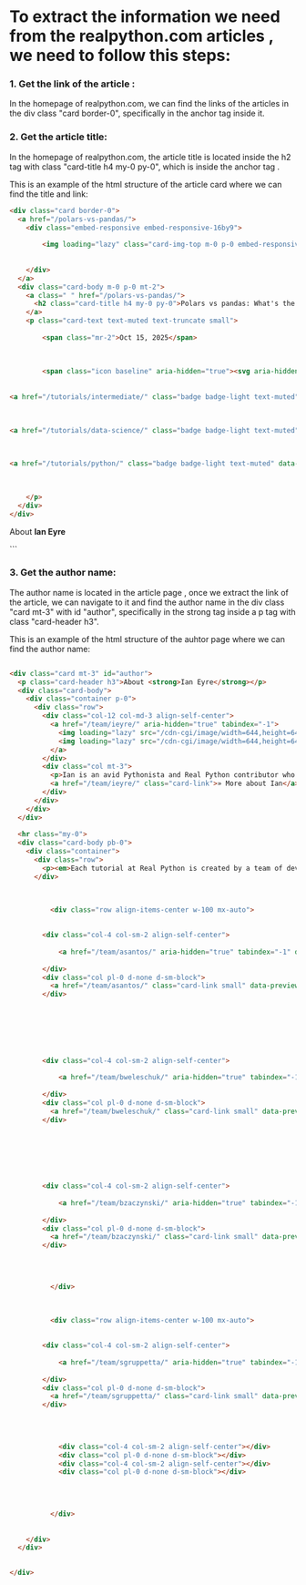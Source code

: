 # To extract the information we need from the realpython.com articles , we need to follow this steps: 
### 1. Get the link of the article : 
In the homepage of realpython.com, we can find the links of the articles in the div class "card border-0", specifically in the anchor tag <a> inside it. 

### 2. Get the article title:
In the homepage of realpython.com, the article title is located inside the h2 tag with class "card-title h4 my-0 py-0", which is inside the anchor tag <a>.

This is an example of the html structure of the article card where we can find the title and link:
```html
<div class="card border-0">
  <a href="/polars-vs-pandas/">
    <div class="embed-responsive embed-responsive-16by9">
      
        <img loading="lazy" class="card-img-top m-0 p-0 embed-responsive-item rounded" style="object-fit: contain; background: #ffc873;" alt="Polars vs pandas: What's the Difference?" src="https://files.realpython.com/media/Polars-vs-Pandas_Watermarked.0021a1a79975.jpg" width="1920" height="1080" srcset="/cdn-cgi/image/width=480,format=auto/https://files.realpython.com/media/Polars-vs-Pandas_Watermarked.0021a1a79975.jpg 480w, /cdn-cgi/image/width=640,format=auto/https://files.realpython.com/media/Polars-vs-Pandas_Watermarked.0021a1a79975.jpg 640w, /cdn-cgi/image/width=960,format=auto/https://files.realpython.com/media/Polars-vs-Pandas_Watermarked.0021a1a79975.jpg 960w, /cdn-cgi/image/width=1920,format=auto/https://files.realpython.com/media/Polars-vs-Pandas_Watermarked.0021a1a79975.jpg 1920w" sizes="(min-width: 1200px) 330px, (min-width: 1000px) 290px, (min-width: 780px) 330px, (min-width: 580px) 510px, calc(100vw - 30px)">
      
      
    </div>
  </a>
  <div class="card-body m-0 p-0 mt-2">
    <a class=" " href="/polars-vs-pandas/">
      <h2 class="card-title h4 my-0 py-0">Polars vs pandas: What's the Difference?</h2>
    </a>
    <p class="card-text text-muted text-truncate small">
      
        <span class="mr-2">Oct 15, 2025</span>
      
      
      
        <span class="icon baseline" aria-hidden="true"><svg aria-hidden="true"><use href="/static/icons.0fae35ff985f.svg#@category"></use></svg></span>
        
          
<a href="/tutorials/intermediate/" class="badge badge-light text-muted" data-previewable="">intermediate</a>

        
          
<a href="/tutorials/data-science/" class="badge badge-light text-muted" data-previewable="">data-science</a>

        
          
<a href="/tutorials/python/" class="badge badge-light text-muted" data-previewable="">python</a>

        
      
    </p>
  </div>
</div>
```


<div class="card mt-3" id="author">
  <p class="card-header h3">About <strong>Ian Eyre</strong></p>
```

### 3. Get the author name:
The author name is located in the article page , once we extract the link of the article, we can navigate to it and find the author name in the div class "card mt-3" with id "author", specifically in the strong tag inside a p tag with class "card-header h3".

This is an example of the html structure of the auhtor page where we can find the author name:
``` html

<div class="card mt-3" id="author">
  <p class="card-header h3">About <strong>Ian Eyre</strong></p>
  <div class="card-body">
    <div class="container p-0">
      <div class="row">
        <div class="col-12 col-md-3 align-self-center">
          <a href="/team/ieyre/" aria-hidden="true" tabindex="-1">
            <img loading="lazy" src="/cdn-cgi/image/width=644,height=644,fit=crop,gravity=auto,format=auto/https://files.realpython.com/media/Me_at_Graceland.f88418f34d62.fa6f5ab743da.png" srcset="/cdn-cgi/image/width=161,height=161,fit=crop,gravity=auto,format=auto/https://files.realpython.com/media/Me_at_Graceland.f88418f34d62.fa6f5ab743da.png 161w, /cdn-cgi/image/width=214,height=214,fit=crop,gravity=auto,format=auto/https://files.realpython.com/media/Me_at_Graceland.f88418f34d62.fa6f5ab743da.png 214w, /cdn-cgi/image/width=322,height=322,fit=crop,gravity=auto,format=auto/https://files.realpython.com/media/Me_at_Graceland.f88418f34d62.fa6f5ab743da.png 322w, /cdn-cgi/image/width=644,height=644,fit=crop,gravity=auto,format=auto/https://files.realpython.com/media/Me_at_Graceland.f88418f34d62.fa6f5ab743da.png 644w" sizes="(min-width: 580px) 154px, calc(33.08vw - 24px)" width="644" height="644" style="background: #a6b96f;" class="d-block d-md-none rounded-circle img-fluid w-33 mb-0 mx-auto" alt="Ian Eyre">
            <img loading="lazy" src="/cdn-cgi/image/width=644,height=644,fit=crop,gravity=auto,format=auto/https://files.realpython.com/media/Me_at_Graceland.f88418f34d62.fa6f5ab743da.png" srcset="/cdn-cgi/image/width=161,height=161,fit=crop,gravity=auto,format=auto/https://files.realpython.com/media/Me_at_Graceland.f88418f34d62.fa6f5ab743da.png 161w, /cdn-cgi/image/width=214,height=214,fit=crop,gravity=auto,format=auto/https://files.realpython.com/media/Me_at_Graceland.f88418f34d62.fa6f5ab743da.png 214w, /cdn-cgi/image/width=322,height=322,fit=crop,gravity=auto,format=auto/https://files.realpython.com/media/Me_at_Graceland.f88418f34d62.fa6f5ab743da.png 322w, /cdn-cgi/image/width=644,height=644,fit=crop,gravity=auto,format=auto/https://files.realpython.com/media/Me_at_Graceland.f88418f34d62.fa6f5ab743da.png 644w" sizes="(min-width: 1200px) 140px, calc(-1.5vw + 137px)" width="644" height="644" style="background: #a6b96f;" class="d-none d-md-block rounded-circle img-fluid w-100 mb-0" alt="Ian Eyre">
          </a>
        </div>
        <div class="col mt-3">
          <p>Ian is an avid Pythonista and Real Python contributor who loves to learn and teach others.</p>
          <a href="/team/ieyre/" class="card-link">» More about Ian</a>
        </div>
      </div>
    </div>
  </div>
  
  <hr class="my-0">
  <div class="card-body pb-0">
    <div class="container">
      <div class="row">
        <p><em>Each tutorial at Real Python is created by a team of developers so that it meets our high quality standards. The team members who worked on this tutorial are:</em></p>
      </div>

      
        
          <div class="row align-items-center w-100 mx-auto">
        

        <div class="col-4 col-sm-2 align-self-center">
          
            <a href="/team/asantos/" aria-hidden="true" tabindex="-1" data-previewable=""><img loading="lazy" src="/cdn-cgi/image/width=500,height=500,fit=crop,gravity=auto,format=auto/https://files.realpython.com/media/Aldren_Santos_Real_Python.6b0861d8b841.png" srcset="/cdn-cgi/image/width=125,height=125,fit=crop,gravity=auto,format=auto/https://files.realpython.com/media/Aldren_Santos_Real_Python.6b0861d8b841.png 125w, /cdn-cgi/image/width=166,height=166,fit=crop,gravity=auto,format=auto/https://files.realpython.com/media/Aldren_Santos_Real_Python.6b0861d8b841.png 166w, /cdn-cgi/image/width=250,height=250,fit=crop,gravity=auto,format=auto/https://files.realpython.com/media/Aldren_Santos_Real_Python.6b0861d8b841.png 250w, /cdn-cgi/image/width=500,height=500,fit=crop,gravity=auto,format=auto/https://files.realpython.com/media/Aldren_Santos_Real_Python.6b0861d8b841.png 500w" sizes="(min-width: 1200px) 73px, (min-width: 780px) calc(-0.75vw + 69px), (min-width: 580px) 43px, calc(33.46vw - 64px)" width="500" height="500" style="background: #d2cec3;" class="rounded-circle img-fluid w-100" alt="Aldren Santos"></a>
          
        </div>
        <div class="col pl-0 d-none d-sm-block">
          <a href="/team/asantos/" class="card-link small" data-previewable=""><p>Aldren</p></a>
        </div>

        

        
      
        

        <div class="col-4 col-sm-2 align-self-center">
          
            <a href="/team/bweleschuk/" aria-hidden="true" tabindex="-1" data-previewable=""><img loading="lazy" src="/cdn-cgi/image/width=320,height=320,fit=crop,gravity=auto,format=auto/https://files.realpython.com/media/IMG_3324_1.50b309355fc1.jpg" srcset="/cdn-cgi/image/width=80,height=80,fit=crop,gravity=auto,format=auto/https://files.realpython.com/media/IMG_3324_1.50b309355fc1.jpg 80w, /cdn-cgi/image/width=106,height=106,fit=crop,gravity=auto,format=auto/https://files.realpython.com/media/IMG_3324_1.50b309355fc1.jpg 106w, /cdn-cgi/image/width=160,height=160,fit=crop,gravity=auto,format=auto/https://files.realpython.com/media/IMG_3324_1.50b309355fc1.jpg 160w, /cdn-cgi/image/width=320,height=320,fit=crop,gravity=auto,format=auto/https://files.realpython.com/media/IMG_3324_1.50b309355fc1.jpg 320w" sizes="(min-width: 1200px) 73px, (min-width: 780px) calc(-0.75vw + 69px), (min-width: 580px) 43px, calc(33.46vw - 64px)" width="320" height="320" style="background: #d6d4ad;" class="rounded-circle img-fluid w-100" alt="Brenda Weleschuk"></a>
          
        </div>
        <div class="col pl-0 d-none d-sm-block">
          <a href="/team/bweleschuk/" class="card-link small" data-previewable=""><p>Brenda</p></a>
        </div>

        

        
      
        

        <div class="col-4 col-sm-2 align-self-center">
          
            <a href="/team/bzaczynski/" aria-hidden="true" tabindex="-1" data-previewable=""><img loading="lazy" src="/cdn-cgi/image/width=1694,height=1694,fit=crop,gravity=auto,format=auto/https://files.realpython.com/media/coders_lab_2109368.259b1599fbee.jpg" srcset="/cdn-cgi/image/width=423,height=423,fit=crop,gravity=auto,format=auto/https://files.realpython.com/media/coders_lab_2109368.259b1599fbee.jpg 423w, /cdn-cgi/image/width=564,height=564,fit=crop,gravity=auto,format=auto/https://files.realpython.com/media/coders_lab_2109368.259b1599fbee.jpg 564w, /cdn-cgi/image/width=847,height=847,fit=crop,gravity=auto,format=auto/https://files.realpython.com/media/coders_lab_2109368.259b1599fbee.jpg 847w, /cdn-cgi/image/width=1694,height=1694,fit=crop,gravity=auto,format=auto/https://files.realpython.com/media/coders_lab_2109368.259b1599fbee.jpg 1694w" sizes="(min-width: 1200px) 73px, (min-width: 780px) calc(-0.75vw + 69px), (min-width: 580px) 43px, calc(33.46vw - 64px)" width="1694" height="1694" style="background: #dadada;" class="rounded-circle img-fluid w-100" alt="Bartosz Zaczyński"></a>
          
        </div>
        <div class="col pl-0 d-none d-sm-block">
          <a href="/team/bzaczynski/" class="card-link small" data-previewable=""><p>Bartosz</p></a>
        </div>

        

        
          </div>
        
      
        
          <div class="row align-items-center w-100 mx-auto">
        

        <div class="col-4 col-sm-2 align-self-center">
          
            <a href="/team/sgruppetta/" aria-hidden="true" tabindex="-1" data-previewable=""><img loading="lazy" src="/cdn-cgi/image/width=400,height=400,fit=crop,gravity=auto,format=auto/https://files.realpython.com/media/Stephen_inside_2_BW_2_square_crop_2_low_res_2_copy.4a7e2d8bc19c.png" srcset="/cdn-cgi/image/width=100,height=100,fit=crop,gravity=auto,format=auto/https://files.realpython.com/media/Stephen_inside_2_BW_2_square_crop_2_low_res_2_copy.4a7e2d8bc19c.png 100w, /cdn-cgi/image/width=133,height=133,fit=crop,gravity=auto,format=auto/https://files.realpython.com/media/Stephen_inside_2_BW_2_square_crop_2_low_res_2_copy.4a7e2d8bc19c.png 133w, /cdn-cgi/image/width=200,height=200,fit=crop,gravity=auto,format=auto/https://files.realpython.com/media/Stephen_inside_2_BW_2_square_crop_2_low_res_2_copy.4a7e2d8bc19c.png 200w, /cdn-cgi/image/width=400,height=400,fit=crop,gravity=auto,format=auto/https://files.realpython.com/media/Stephen_inside_2_BW_2_square_crop_2_low_res_2_copy.4a7e2d8bc19c.png 400w" sizes="(min-width: 1200px) 73px, (min-width: 780px) calc(-0.75vw + 69px), (min-width: 580px) 43px, calc(33.46vw - 64px)" width="400" height="400" style="background: #e7e7e7;" class="rounded-circle img-fluid w-100" alt="Stephen Gruppetta"></a>
          
        </div>
        <div class="col pl-0 d-none d-sm-block">
          <a href="/team/sgruppetta/" class="card-link small" data-previewable=""><p>Stephen</p></a>
        </div>

        
          
          
            <div class="col-4 col-sm-2 align-self-center"></div>
            <div class="col pl-0 d-none d-sm-block"></div>
            <div class="col-4 col-sm-2 align-self-center"></div>
            <div class="col pl-0 d-none d-sm-block"></div>
          
        

        
          </div>
        
      
    </div>
  </div>
  

</div>

```


